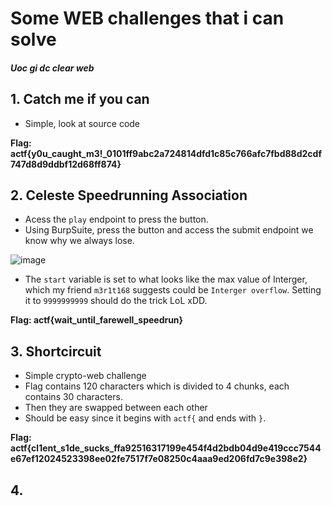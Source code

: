 # Some WEB challenges that i can solve #
##### Uoc gi dc clear web #####

## 1. Catch me if you can ##
- Simple, look at source code<br />

**Flag: actf{y0u_caught_m3!_0101ff9abc2a724814dfd1c85c766afc7fbd88d2cdf747d8d9ddbf12d68ff874}**

## 2. Celeste Speedrunning Association ##
- Acess the ```play``` endpoint to press the button.
- Using BurpSuite, press the button and access the submit endpoint we know why we always lose.

![image](https://user-images.githubusercontent.com/109911533/234898724-3d92a7d0-c0de-41c7-ab9e-abcdf586169d.png)

- The ```start``` variable is set to what looks like the max value of Interger, which my friend ```m3r1t168``` suggests could be ```Interger overflow```. Setting it to ```9999999999``` should do the trick LoL xDD.

**Flag: actf{wait_until_farewell_speedrun}**

## 3. Shortcircuit ##
- Simple crypto-web challenge
- Flag contains 120 characters which is divided to 4 chunks, each contains 30 characters.
- Then they are swapped between each other
- Should be easy since it begins with ```actf{``` and ends with ```}```.

**Flag: actf{cl1ent_s1de_sucks_ffa92516317199e454f4d2bdb04d9e419ccc7544e67ef12024523398ee02fe7517f7e08250c4aaa9ed206fd7c9e398e2}**

## 4.  

